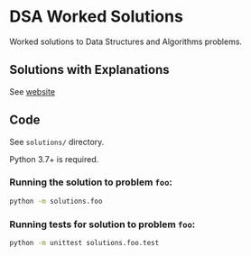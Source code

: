 # DSA Worked Solutions

Worked solutions to Data Structures and Algorithms problems.

## Solutions with Explanations

See [website](https://ansonmiu0214.github.io/dsa-worked-solutions)

## Code

See `solutions/` directory.

Python 3.7+ is required.

### Running the solution to problem `foo`:
```bash
python -m solutions.foo
```

### Running tests for solution to problem `foo`:
```bash
python -m unittest solutions.foo.test
```